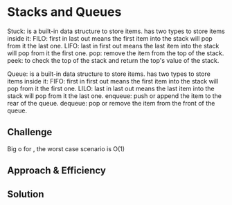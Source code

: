 # Stacks and Queues

Stuck: is a built-in data structure to store items.
has two types to store items inside it:
FILO: first in last out means the first item into the stack will pop from it the last one.
LIFO: last in first out means the last item into the stack will pop from it the first one.
pop: remove the item from the top of the stack.
peek: to check the top of the stack and return the top's value of the stack.

Queue: is a built-in data structure to store items.
has two types to store items inside it:
FIFO: first in first out means the first item into the stack will pop from it the first one.
LILO: last in last out means the last item into the stack will pop from it the last one.
enqueue: push or append the item to the rear of the queue.
dequeue: pop or remove the item from the front of the queue.

## Challenge

Big o for , the worst case scenario is O(1)

## Approach & Efficiency
<!--  -->

## Solution
